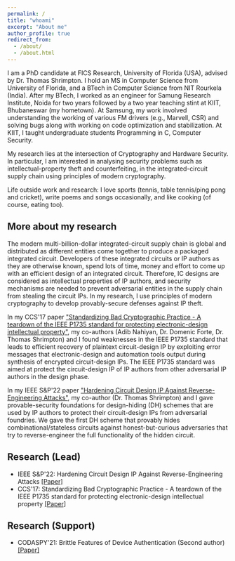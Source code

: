 ```yaml
---
permalink: /
title: "whoami"
excerpt: "About me"
author_profile: true
redirect_from: 
  - /about/
  - /about.html
---
```


I am a PhD candidate at FICS Research, University of Florida (USA), advised by Dr. Thomas Shrimpton. I hold an MS in Computer Science from University of Florida, and a BTech in Computer Science from NIT Rourkela (India). After my BTech, I worked as an engineer for Samung Research Institute, Noida for two years followed by a two year teaching stint at KIIT, Bhubaneswar (my hometown). At Samsung, my work involved understanding the working of various FM drivers (e.g., Marvell, CSR) and solving bugs along with working on code optimization and stabilization. At KIIT, I taught  undergraduate students Programming in C, Computer Security.

My research lies at the intersection of Cryptography and Hardware Security. In particular, I am interested in analysing security problems such as intellectual-property theft and counterfeiting, in the integrated-circuit supply chain using principles of modern cryptography.

Life outside work and research: I love sports (tennis, table tennis/ping pong and cricket), write poems and songs occasionally, and like cooking (of course, eating too).

## More about my research
The modern multi-billion-dollar integrated-circuit supply chain is global and distributed as different entities come together to produce a packaged integrated circuit. Developers of these integrated circuits or IP authors as they are otherwise known, spend lots of time, money and effort to come up with an efficient design of an integrated circuit. Therefore, IC designs are considered as intellectual properties of IP authors, and security mechanisms are needed to prevent adversarial entities in the supply chain from stealing the circuit IPs. In my research, I use principles of modern cryptography to develop provably-secure defenses against IP theft.

<!-- A counterfeit electronic component is an electronic part that deviates from a legitimate part in terms of ownership, specification, functionality and performance. Production of counterfeit chips is a longstanding problem that remains on the rise. Economic loss due to counterfeiting has been reported as high as $169 billion. Considering the scale and impact of the counterfeit market, there is a need of designing techniques that prevent counterfeiting in every stage of the integrated-circuit supply chain. Researchers have been making significant efforts to provide solutions using cryptography. But, a lack of formal treatment in terms of modern cryptography leaves gaping holes in the existing solutions. My research is aimed at closing some of these holes (and finding new holes, if any) in a systematic and principled way.  -->

In my CCS'17 paper ["Standardizing Bad Cryptographic Practice - A teardown of the IEEE P1735 standard for protecting electronic-design intellectual property"](https://acmccs.github.io/papers/p1533-chhotarayA.pdf), my co-authors (Adib Nahiyan, Dr. Domenic Forte, Dr. Thomas Shrimpton) and I found weaknesses in the IEEE P1735 standard that leads to efficient recovery of  plaintext circuit-design IP by  exploiting error messages that electronic-design and automation tools output during synthesis of encrypted circuit-design IPs. The IEEE P1735 standard was aimed at protect the circuit-design IP of IP authors from other adversarial IP authors in the design phase.

In my IEEE S&P'22 paper ["Hardening Circuit Design IP Against Reverse-Engineering Attacks"](https://eprint.iacr.org/2021/456.pdf), my co-author (Dr. Thomas Shrimpton) and I gave provable-security foundations for design-hiding (DH) schemes that are used by IP authors to protect their circuit-design IPs from  adversarial foundries. We gave the first DH scheme that provably hides combinational/stateless circuits against honest-but-curious adversaries that try to reverse-engineer the full functionality of the hidden circuit.

## Research (Lead)
- IEEE S&P'22: Hardening Circuit Design IP Against Reverse-Engineering Attacks [[Paper]](https://eprint.iacr.org/2021/456.pdf)
- CCS'17: Standardizing Bad Cryptographic Practice - A teardown of the IEEE P1735 standard for protecting electronic-design intellectual property [[Paper]](https://acmccs.github.io/papers/p1533-chhotarayA.pdf)

## Research (Support)
- CODASPY'21: Brittle Features of Device Authentication (Second author) [[Paper]](https://dl.acm.org/doi/abs/10.1145/3422337.3447842)

